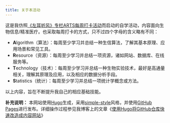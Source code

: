 ```yaml
---
title: 关于本活动
---
```


这是我仿照[《左耳听风》专栏ARTS每周打卡活动](https://github.com/yanlinlin82/ARTS-Weekly)而启动的自学活动，内容面向生物信息/精准医疗。也采取每周打卡的方式，只不过四个字母的含义略有不同：

* **A**lgorithm（算法）：每周至少学习并总结一种生信算法，了解其基本原理、应用场景和常见工具。
* **R**esource（资源）：每周至少学习并总结一项资源，诸如网站、数据库、在线服务等。
* **T**echnology（技术）：每周至少学习并总结一种生物实验技术，最好是高通量相关，理解其原理及应用，以及相应的数据分析手段。
* **S**tatistics（统计）：每周至少学习并总结一项统计学概念或方法。

以上内容，旨在不断提升我自己的相应基础技能。

**补充说明：** 本网站使用[Hugo](https://gohugo.io/)生成，采用[simple-style](https://github.com/yanlinlin82/simple-style/)风格，并使用[GitHub Pages](https://pages.github.com/)进行发布。详细操作过程参见我博客上的文章《[使用Hugo将GitHub仓库快速改造成内容网站](http://yanlinlin.cn/2019/12/hugo-create-website-on-github/)》
